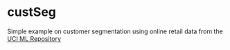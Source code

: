 # custSeg
Simple example on customer segmentation using online retail data from the [UCI ML Repository](https://archive.ics.uci.edu/ml/datasets/online+retail)
